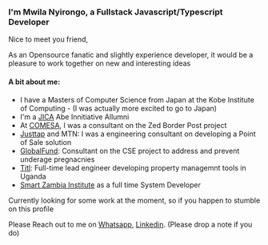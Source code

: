 ### I'm Mwila Nyirongo, a Fullstack Javascript/Typescript Developer 

Nice to meet you friend, 

As an Opensource fanatic and slightly experience developer, it would be a pleasure to work together on new and interesting ideas

#### A bit about me:

- I have a Masters of Computer Science from Japan at the Kobe Institute of Computing - (I was actually more excited to go to Japan)
- I'm a [JICA](https://www.jica.go.jp/english/) Abe Innitiative Allumni
- At [COMESA](https://www.comesa.int/), I was a consultant on the Zed Border Post project
- [Justtap](https://justtap.us) and MTN: I was a engineering consultant on developing a Point of Sale solution
- [GlobalFund](https://www.theglobalfund.org/en/): Consultant on the CSE project to address and prevent underage pregnacnies
- [Titl](https://www.titl.app/): Full-time lead engineer developing property managemnt tools in Uganda
- [Smart Zambia Institute](https://www.szi.gov.zm/) as a full time System Developer

Currently looking for some work at the moment, so if you happen to stumble on this profile

Please Reach out to me on [Whatsapp](https://wa.me/+260771589259), [Linkedin](https://linkedin.com/in/mwilv). (Please drop a note if you do)

